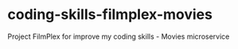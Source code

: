 # coding-skills-filmplex-movies
Project FilmPlex for improve my coding skills - Movies microservice
